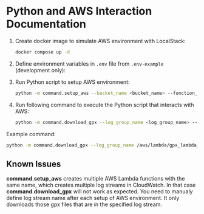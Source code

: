 # Python and AWS Interaction Documentation

1. Create docker image to simulate AWS environment with LocalStack:
   ```bash
   docker compose up -d
   ```

3. Define environment variables in `.env` file from `.env-example` (development only):

2. Run Python script to setup AWS environment:
   ```bash
   python -m command.setup_aws --bucket_name <bucket_name> --function_name <function_name> --role_name <role_name>
   ```
4. Run following command to execute the Python script that interacts with AWS:
   ```bash
   python -m command.download_gpx --log_group_name <log_group_name> --log_stream_name <log_stream_name> --download_dir <download_dir> --events_count <events_count> --earliest --latest
   ```

Example command:
```bash
python -m command.download_gpx --log_group_name /aws/lambda/gpx_lambda_function --log_stream_name 2025/07/21/[$LATEST]3cb0c567f6f38e4a08c06eecdaae086d --download_dir C:\dev\aws-postgres-qgis-integration\data\gpx_s3_data --events_count 100 --latest
```

## Known Issues
**command.setup_aws** creates multiple AWS Lambda functions with the same name, which creates multiple log streams in CloudWatch. In that case **command.download_gpx** will not work as expected. You need to manualy define log stream name after each setup of AWS environment. It only downloads those gpx files that are in the specified log stream.